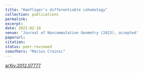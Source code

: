 ```yaml
---
title: "Haefliger's differentiable cohomology"
collection: publications
permalink:
excerpt: 
date: 2021-02-18
venue: 'Journal of Noncommutative Geometry (2023), accepted'
paperurl:
citation: 
status: peer-reviewed 
coauthors: "Marius Crainic"
---
```


[arXiv:2012.07777](https://arxiv.org/abs/2012.07777)